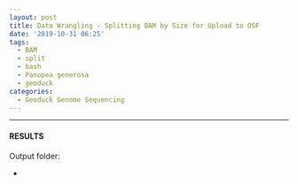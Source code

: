 ```yaml
---
layout: post
title: Data Wrangling - Splitting BAM by Size for Upload to OSF
date: '2019-10-31 06:25'
tags:
  - BAM
  - split
  - bash
  - Panopea generosa
  - geoduck
categories:
  - Geoduck Genome Sequencing
---
```




---

#### RESULTS

Output folder:

- []()
